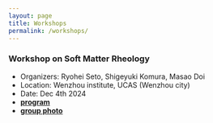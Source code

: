```yaml
---
layout: page
title: Workshops
permalink: /workshops/
---
```


### Workshop on Soft Matter Rheology
- Organizers: Ryohei Seto, Shigeyuki Komura, Masao Doi
- Location: Wenzhou institute, UCAS (Wenzhou city)
- Date: Dec 4th 2024
- [**program**](/assets/img/Workshop_on_Soft_Matter_Rheology.jpg)
- [**group photo**](/assets/img/photo_WenzhouRheologyWorkshop.jpg)
